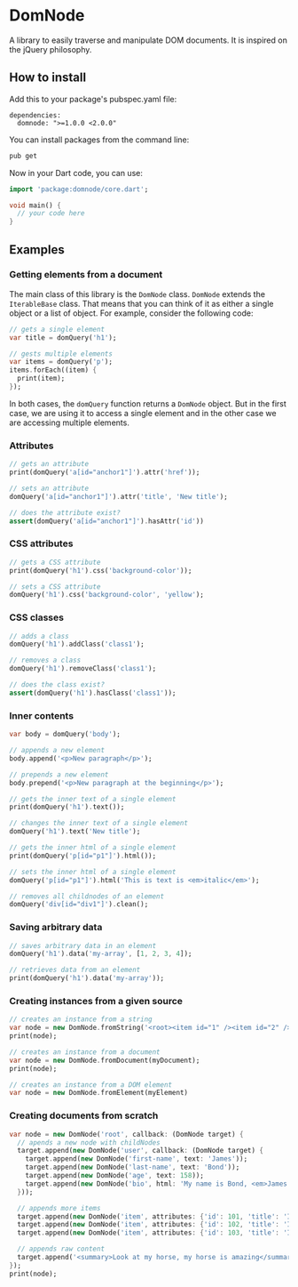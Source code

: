 # DomNode

A library to easily traverse and manipulate DOM documents. It is inspired on the jQuery philosophy.

## How to install

Add this to your package's pubspec.yaml file:
```text
dependencies:
  domnode: ">=1.0.0 <2.0.0"
```

You can install packages from the command line:
```bash
pub get
```

Now in your Dart code, you can use:
```dart
import 'package:domnode/core.dart';

void main() {
  // your code here
}
```

## Examples

### Getting elements from a document

The main class of this library is the `DomNode` class. `DomNode` extends the `IterableBase` class. That means that you can think of it as either a single object or a list of object. For example, consider the following code:

```dart
// gets a single element
var title = domQuery('h1');

// gests multiple elements
var items = domQuery('p');
items.forEach((item) {
  print(item);
});
```

In both cases, the `domQuery` function returns a `DomNode` object. But in the first case, we are using it to access a single element and in the other case we are accessing multiple elements.

### Attributes

```dart
// gets an attribute
print(domQuery('a[id="anchor1"]').attr('href'));

// sets an attribute
domQuery('a[id="anchor1"]').attr('title', 'New title');

// does the attribute exist?
assert(domQuery('a[id="anchor1"]').hasAttr('id'))
```

### CSS attributes

```dart
// gets a CSS attribute
print(domQuery('h1').css('background-color'));

// sets a CSS attribute
domQuery('h1').css('background-color', 'yellow');
```

### CSS classes

```dart
// adds a class
domQuery('h1').addClass('class1');

// removes a class
domQuery('h1').removeClass('class1');

// does the class exist?
assert(domQuery('h1').hasClass('class1'));
```

### Inner contents

```dart
var body = domQuery('body');

// appends a new element
body.append('<p>New paragraph</p>');

// prepends a new element
body.prepend('<p>New paragraph at the beginning</p>');

// gets the inner text of a single element
print(domQuery('h1').text());

// changes the inner text of a single element
domQuery('h1').text('New title');

// gets the inner html of a single element
print(domQuery('p[id="p1"]').html());

// sets the inner html of a single element
domQuery('p[id="p1"]').html('This is text is <em>italic</em>');

// removes all childnodes of an element
domQuery('div[id="div1"]').clean();
```

### Saving arbitrary data

```dart
// saves arbitrary data in an element
domQuery('h1').data('my-array', [1, 2, 3, 4]);

// retrieves data from an element
print(domQuery('h1').data('my-array'));
```

### Creating instances from a given source
```dart
// creates an instance from a string
var node = new DomNode.fromString('<root><item id="1" /><item id="2" /><item id="3" /></root>');
print(node);

// creates an instance from a document
var node = new DomNode.fromDocument(myDocument);
print(node);

// creates an instance from a DOM element
var node = new DomNode.fromElement(myElement)
```

### Creating documents from scratch
```dart
var node = new DomNode('root', callback: (DomNode target) {
  // apends a new node with childNodes
  target.append(new DomNode('user', callback: (DomNode target) {
    target.append(new DomNode('first-name', text: 'James'));
    target.append(new DomNode('last-name', text: 'Bond'));
    target.append(new DomNode('age', text: 158));
    target.append(new DomNode('bio', html: 'My name is Bond, <em>James Bond</em>'));
  }));

  // appends more items
  target.append(new DomNode('item', attributes: {'id': 101, 'title': 'Item 1'}));
  target.append(new DomNode('item', attributes: {'id': 102, 'title': 'Item 2'}));
  target.append(new DomNode('item', attributes: {'id': 103, 'title': 'Item 3'}));

  // appends raw content
  target.append('<summary>Look at my horse, my horse is amazing</summary>');
});
print(node);
```
